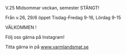  V.25 Midsommar veckan, semester STÄNGT!

Från v.26, 29/6 öppet Tisdag-Fredag 9-16, Lördag 9-15

VÄLKOMMEN !

Följ oss gärna på Instagram!

Titta gärna in på www.varmlandsmat.se

